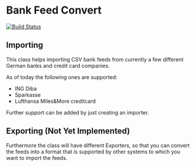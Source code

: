 # Bank Feed Convert
[![Build Status](https://api.shippable.com/projects/54c4e1895ab6cc135289b4a5/badge?branchName=master)](https://app.shippable.com/projects/54c4e1895ab6cc135289b4a5/builds/latest)

## Importing

This class helps importing CSV bank feeds from currently a few different German banks and credit card companies.

As of today the following ones are supported:
- ING Diba
- Sparkasse
- Lufthansa Miles&More creditcard

Further support can be added by just creating an importer.

## Exporting (Not Yet Implemented)

Furthermore the class will have different Exporters, so that you can convert the feeds into a format that is supported by other systems to which you want to import the feeds.
